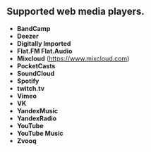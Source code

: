 ## Supported web media players.

- **BandCamp**
- **Deezer**
- **Digitally Imported**
- **Flat.FM Flat.Audio**
- **Mixcloud** (https://www.mixcloud.com)
- **PocketCasts**
- **SoundCloud**
- **Spotify**
- **twitch.tv**
- **Vimeo**
- **VK**
- **YandexMusic**
- **YandexRadio**
- **YouTube**
- **YouTube Music**
- **Zvooq**
